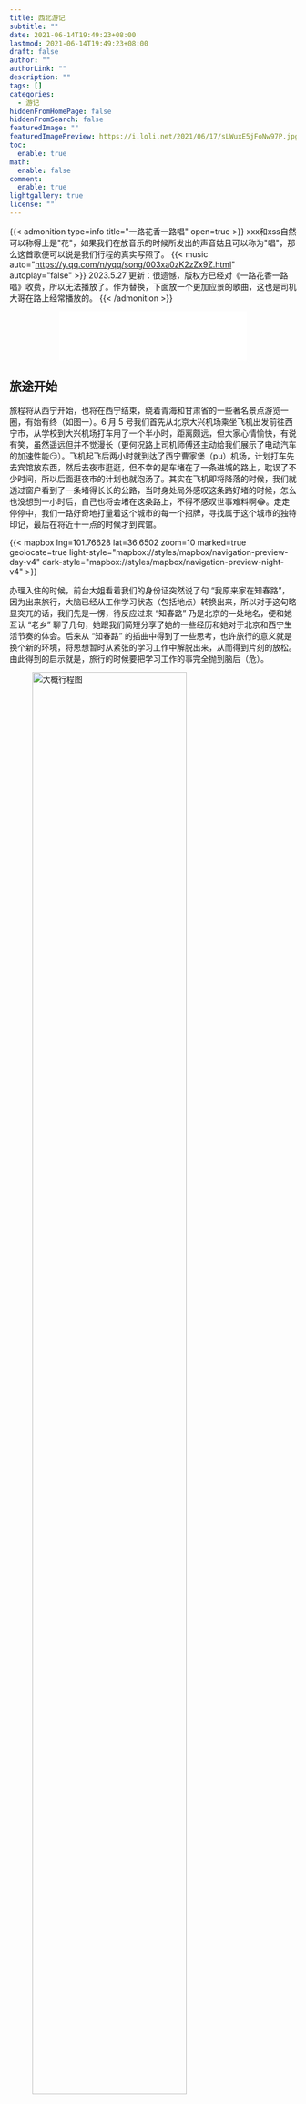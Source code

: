 ```yaml
---
title: 西北游记
subtitle: ""
date: 2021-06-14T19:49:23+08:00
lastmod: 2021-06-14T19:49:23+08:00
draft: false
author: ""
authorLink: ""
description: ""
tags: []
categories:
  - 游记
hiddenFromHomePage: false
hiddenFromSearch: false
featuredImage: ""
featuredImagePreview: https://i.loli.net/2021/06/17/sLWuxE5jFoNw97P.jpg
toc:
  enable: true
math:
  enable: false
comment:
  enable: true
lightgallery: true
license: ""
---
```


<!--more-->

{{< admonition type=info title="一路花香一路唱" open=true >}}
xxx和xss自然可以称得上是"花"，如果我们在放音乐的时候所发出的声音姑且可以称为"唱"，那么这首歌便可以说是我们行程的真实写照了。
{{< music auto="https://y.qq.com/n/yqq/song/003xa0zK2zZx9Z.html" autoplay="false" >}}
2023.5.27 更新：很遗憾，版权方已经对《一路花香一路唱》收费，所以无法播放了。作为替换，下面放一个更加应景的歌曲，这也是司机大哥在路上经常播放的。
{{< /admonition >}}

<!--{{< music auto="https://music.163.com/#/song?id=77098" autoplay="false" >}}-->

<div align="center">
<iframe frameborder="no" border="0" marginwidth="0" marginheight="0" width=330 height=86 src="//music.163.com/outchain/player?type=2&id=77098&auto=1&height=66"></iframe>
</div>

## 旅途开始
旅程将从西宁开始，也将在西宁结束，绕着青海和甘肃省的一些著名景点游览一圈，有始有终（如图一）。6 月 5 号我们首先从北京大兴机场乘坐飞机出发前往西宁市，从学校到大兴机场打车用了一个半小时，距离颇远，但大家心情愉快，有说有笑，虽然遥远但并不觉漫长（更何况路上司机师傅还主动给我们展示了电动汽车的加速性能:smirk:）。飞机起飞后两小时就到达了西宁曹家堡（pu）机场，计划打车先去宾馆放东西，然后去夜市逛逛，但不幸的是车堵在了一条进城的路上，耽误了不少时间，所以后面逛夜市的计划也就泡汤了。其实在飞机即将降落的时候，我们就透过窗户看到了一条堵得长长的公路，当时身处局外感叹这条路好堵的时候，怎么也没想到一小时后，自己也将会堵在这条路上，不得不感叹世事难料啊:joy:。走走停停中，我们一路好奇地打量着这个城市的每一个招牌，寻找属于这个城市的独特印记，最后在将近十一点的时候才到宾馆。

{{< mapbox lng=101.76628 lat=36.6502 zoom=10 marked=true geolocate=true light-style="mapbox://styles/mapbox/navigation-preview-day-v4" dark-style="mapbox://styles/mapbox/navigation-preview-night-v4" >}}


办理入住的时候，前台大姐看着我们的身份证突然说了句 “我原来家在知春路”，因为出来旅行，大脑已经从工作学习状态（包括地点）转换出来，所以对于这句略显突兀的话，我们先是一愣，待反应过来 “知春路” 乃是北京的一处地名，便和她互认 “老乡” 聊了几句，她跟我们简短分享了她的一些经历和她对于北京和西宁生活节奏的体会。后来从 “知春路” 的插曲中得到了一些思考，也许旅行的意义就是换个新的环境，将思想暂时从紧张的学习工作中解脱出来，从而得到片刻的放松。由此得到的启示就是，旅行的时候要把学习工作的事完全抛到脑后（危）。

<figure><img src="https://i.loli.net/2021/06/13/4Qq1dpEiKFUuwTv.png" alt="大概行程图" width="80%" height="80%" /><figcaption><h4>图一：旅行行程图（图片来源于网络）</h4></figcaption> </figure>

## 祁连草原，张掖丹霞
本来应该满怀期待早起出发，不巧的是昨天我刚下飞机就看到了 ?? 邮件的回复，并且老师希望能够视频交流一下，时间定为第二天早上 9:30，按照计划我们此时应该已经在路上了。这突然的变故使我措手不及，因此我把这件事跟同伴说了一下，他们纷纷肯定了这件事的重要性，并愿意更改计划，这件事使我颇为感动（希望他们能够看到:wink:）。经过商议，最终决定等我在宾馆开完会再出发。结果，后来的事实表明我们太低估这次会议的时长，原本以为一个小时结束的视频共持续了两个多小时，同伴们就在宾馆打了一上午牌（后来知道叫 uno）。会议完之后，出于对同伴的愧疚，我提议请大家吃饭，好的那种。

同伴告诉我由于天气原因，成哥决定将游览路线从顺时针改成逆时针（如图一）。我们匆匆收拾行李下楼，至此第一次见到了成哥。由于原本上午计划的行程被耽误了，所以下午只能拼命赶路，只为能够在天黑之前到达张掖的七彩丹霞景区（因为不是油菜花开花的季节，所以门源花海还不存在）。前两个小时一直在走盘山公路，我小时候就比较容易晕车，虽说长大后好了很多，但是对于这种拐弯抹角的山路还是毫无招架之力。每拐一个弯就像是用棍子在胃里搅拌一下，没过多久我的胃里就翻江倒海，但好在这种路况并没有持续太久，在差不多到达祁连大草原的时候就结束了。在这期间差不多两点的时候，我们在路边的一个面馆匆匆吃了顿中午饭。当时地处高原，且天空下着小雨，又冷又饿又难受的我感到非常虚弱，就让同伴帮我随便点了碗炸酱面，幸运的是这个面吃着还不错。

<figure><img src="https://i.loli.net/2021/06/13/HGL174lZK6QW95U.jpg" alt="雪山" width="80%" height="80%" /><figcaption><h4>图二：雪山</h4></figcaption> </figure>

匆匆吃完饭后，我们再次出发，后面的行程中，道路稍微平缓了一些，雨也渐渐转停。透过车窗可以看到路边山坡上的牛羊和远处的雪山，虽然当时刚下过雨的天空灰暗，几乎与远处灰白的雪山融为一体，但是我们还是被眼前这高冷神秘且纯净的雪山所震撼，在崎岖的山路上快速穿行的汽车里，我们透过车窗按下快门，尽可能记录下这些迷人的风景。此时晕车所带来的痛苦早已消失，看着眼前壮观的景色，沉浸其中，颇有一种绝处逢生之感。
在此期间，我们经过了祁连大草原，汽车从公路上飞驰而过，近处是翠绿葱郁的草原，远处是连绵不断的祁连山脉。看到这些景色，不禁遐想，当年年仅 19 岁的霍去病也许就是在这个山谷与匈奴骑兵短兵相接，将河西走廊纳入汉王朝的版图，为后来的丝绸之路扫清障碍。这段历史给了我无穷的想象空间，让人心驰神往。

<figure><img src="https://i.loli.net/2021/06/13/wQNElsghOFmv4BZ.jpg" alt="七彩丹霞" width="80%" height="80%" /><figcaption><h4>图三：张掖七彩丹霞</h4></figcaption> </figure>

将近傍晚的时候我们到达了张掖市七彩镇，著名的七彩丹霞景区就在这里。刚进景区就出现了一个小插曲，xss的手机落在了厕所，还好等赶忙回去寻找的时候碰到了一个捡到手机的好心人，总算是有惊无险。同样是天气原因，七彩丹霞虽然仍是鲜艳瑰丽，但是少了阳光的加持，因此也就失去了震撼人心的力量。虽然没能看到阳光下的霞光万丈，心里不免有些遗憾，但大自然的鬼斧神工还是让人流连忘返。

晚饭的时候吃了一个比较有特色的菜，食材是鸡肉和类似于小花卷一样的面食，具体菜名忘了，可能叫鸡肉炖 xx 之类的吧，鸡肉本身普普通通，但是那个面食还是挺不错的，就连担心吃不惯面食的 xss 都颇为满意。还有一个菜叫沙葱炒鸡蛋，其品相和味道都和韭菜炒鸡蛋差不多，据说沙葱是当地的一个特色野菜，感觉就是粗细如粉条的迷你版大葱。一件有趣的事就发生在这道沙葱炒鸡蛋上，准确地说是发生在盛菜的盘子上。xyy 吃这道菜的时候够不着，xss 就试图挪动这个盘子，结果用手轻轻一拉，盘子就从中间分开了，我们被这个突如其来的重大事故惊的目瞪口呆，待稍稍回过神来，就开始讨论这个奇迹发生的原因，主要进行了如下猜测：
1. xss 在扯盘子的时候使用内力震碎了盘子。
2. 盘子盛上热菜以后，由于热胀冷缩或者量子力学等物理原因断开了。
3. 服务员放盘子的时候力气稍大，再加上盘子本身质量的问题，所以就碎了。

我本人比较赞同第三种可能，考虑到我们所处的真实世界与武侠世界有较大区别，首先排除第一条，其次我们猜想如果盘子自己裂开应该会发出声音，而且我也想不出合理的物理解释，所以暂且把第二条也排除，最后就只剩下第三条。


## 嘉峪关城一瞥，敦煌沙丘四顾
早起赶路，匆匆赶了半天，终于到达了酒泉市，我们在途中某川菜馆吃了顿午饭，吃饭之余，我们还关注了一下上午刚结束的高考语文作文题目，并就此引出了一段对高考语文的讨论，主题无非还是对高考刻板套路的嘲讽，以此体现自己作为曾经亲历者的优越感，就像一个久经沙场的老兵谈论自己参加过的某个战役。最后的讨论在 xxx 带我们温习 “我家门口有两棵树，一棵是枣树，另一棵还是枣树” 的阅读理解中结束，按照这句话的格式，我们还临摹了一句我们的真实情况写照—— “我们今天有两个计划，上午赶路，下午还是赶路”。

事情果然如计划进行，继续赶路，下午到了不远处的嘉峪关，但是成哥说里面没什么好看的，且门票价格不菲，不建议进去看。于是我们采纳了成哥的建议，在景区门口处与身后刻着”天下第一雄关——嘉峪关“的大石头合了几张影，然后跑到了景区侧面远远地眺望了一下关城就离开了，据说里面那三个城楼一样的建筑完全是后来修建的。我们在三四点左右到达瓜州，并在一个十字路口旁的一排卖瓜的店铺前稍作停留，这些店铺均为活动板房，稍显简陋，且四周看不到任何其他建筑和人家。但因为地处十字路口，所以频繁有大小车辆经过，且方便停留，不一会就有好几个旅行团的大巴车停在店铺前，并由导游带着游客下车，看来是一个典型的 “屠宰场”。下车前成哥嘱咐我们进去吃瓜，但是不要买，吃完直接就走。记得刚从张掖出发的时候，成哥就告诉我们回头要带我们去一个免费吃瓜的地，吃完就走，当时我们还以为去地里偷瓜，并提醒成哥换成 “跑” 可能更合适。

瓜还不错，挺甜的，牛肉干也不错，只是不小心吃到一个辣的，害我喝了好多水。接下来继续赶路，并在四五点左右到达了敦煌。在宾馆休息了一会，大概六点多，成哥带我们去了一个沙漠露营基地，名字很有意思—— “熊出漠”，这可能也是后来 xss 把工作小哥阿虎错叫成阿熊的原因，不过如果按照字面意思的话，熊好像指的是我们:unamused:。

营地包括不限次数的滑沙和单次的沙漠摩托以及太阳落山之后的自助火锅和篝火晚会等，夏季西北部地区的落日比较晚，大概要到晚上九点多太阳才下山，因此我们还有比较充分的时间近距离地接触沙漠。因为以前从未踏足过沙漠，所以我刚到营地的时候还是感到很新鲜的，但逐渐发现在沙漠中行走是一件很困难的事情，好在 xss 提前买的鞋套起到了很大的作用，要不然满鞋沙子会更难受（是的，我后来体会到了:disappointed:）。我们首先玩了一下滑沙，遇到了颇为健谈且富激情的阿虎，这位老哥洗脑般的声音至今仍记忆犹新，尤其是在给 xxx 拍照的时候所发出的 “天呐，好美啊” 的感叹至今仍在我脑海里回荡（一部分原因是我非常同意他的看法😏）。然后我们排队去坐沙漠摩托，因为该项目体验颇为刺激，所以 xxx 直接就放弃了该项目。虽然我心里一直抱着不能怂的信念，但随着离队头越来越近，心里还是一直犯嘀咕。坐完之后感觉跟坐过山车一样（虽然我没坐过过山车:joy:），不同的是沙漠摩托没有安全带之类的保障，而且感觉该项目对司机要求较高，如果技术不行，很有可能翻车。我们刚到的时候太阳大，风也大，好在随着夕阳西下，太阳慢慢变得稍微温和了些，风也渐渐平息，依托沙漠广阔壮丽而又纯净的背景，成哥颇为熟练地帮我们每人拍了好多照片。

<figure><img src="https://i.loli.net/2021/06/14/crU5xBiSnaYku6X.jpg" alt="沙漠" width="80%" height="80%" /><figcaption><h4>图四：沙丘</h4></figcaption> </figure>

太阳落山之后，我们回到了营地的宴席上，除了想一心干饭的xyy外，我们其他几个抱着好奇的心态参加了“篝火晚会”，整个过程大概就是在主持人的号召下，所有人一块挥手、蹦蹦跳跳和转圈圈，也许是因为我没有融入该氛围，所以感觉整个过程颇为尴尬。随后的“沙漠蹦迪”也差不多，且音效和灯光效果劲爆，在感到心律不齐和头昏眼花之后，我们就退出了这场”狂欢“。待我想返回宴席饱餐一顿的时候，失望地发现自助火锅的味道实在是不敢恭维，挑来选去，竟然感觉最好吃且顶事的是黄瓜，因为吃饭时间较晚且考虑到晚上还有看星星的环节，为了填饱肚子，我坚持吃下了不少黄瓜。同样吃了不少黄瓜的还有xss，但是ta居然喜欢吃煮过的。

草草地吃完晚饭后，大概已经晚上十点多了，此时我们准备去沙漠上看星星，临走之前我又拿了几段黄瓜边走边啃。这次往沙丘里走最大的失误就是没穿鞋套，以至于后来回去之后鞋袜里抖出好多沙子。往沙丘里稍走一段，避开营地的灯光就可以看到满天繁星，但若想长曝光把星星尽可能拍得好看，还要找一个合适的小沙沟，以避开四周各种光源。但这并不是一件容易的事，因为直到午夜也还是有沙漠摩托和拿着手电筒的行人来往经过，毫无疑问，这片区域的沙丘已经被现代化的文明侵入，没有了原本的宁静，自然也不复本来的面貌。

<figure><img src="https://i.loli.net/2021/06/16/FXOIDagh2bc95MK.jpg" alt="沙漠星空" width="80%" height="80%" /><figcaption><h4>图五：沙漠星空</h4></figcaption> </figure>

## 举世闻名莫高窟，沙漠奇绝月牙泉
终于到了莫高窟！在这次旅行的所有景点中，莫高窟是我最期待的一个，原因可能在于莫高窟的名气太大了，以至于总是能无意间从各种渠道获取莫高窟的信息，我甚至可以想象当听到有人说他不知道莫高窟的时候，我应该如何控制自己惊讶的语气来表现对他的嘲讽，即使我对莫高窟的认识也仅仅是听说过而已。

鲁迅曾经说过 “期望越大，失望越大”，这次果然又应验了。我们大概上午十点到达莫高窟景区，首先是观看两场巨幕小电影，电影主要介绍了莫高窟的建造历史和几个重要洞窟，后来觉得这些介绍还是挺有必要的，要不然更是什么都看不懂。我以前看过一个纪录片《河西走廊》，其中有一集专门介绍莫高窟，内容形式跟那两个小电影差不多。看完小电影，我们乘坐景区的大巴车到达真正的莫高窟。莫高窟的洞窟数量很多，但是适合参观的并不多，而现在开放给游客的就更少了，只有六十四个，而景区导游只会随机的带我们参观八个洞窟，其中包括必看的由 “九层楼”（98窟）、涅槃窟（158窟）和藏经洞（17窟），出于保护壁画等原因，洞窟里不允许开灯和拍照，再加上参观的人多且时间紧，所以我们只能跟随导游在昏暗拥挤的石窟里走马观花地看一看。

<figure><img src="https://i.loli.net/2021/06/15/Nc93PEkfSFq1ZAi.jpg" alt="莫高窟" width="50%" height="50%" /><figcaption><h4>图六：莫高窟九层楼</h4></figcaption> </figure>

整个过程并无太多惊喜，甚至于在开头小电影里看到的雕像栩栩如生的220窟也没有参观，自然也就难免失望。后来想了一下，失望应该是必然的，原因在于莫高窟的价值体现在历史、文化和艺术的记载和传承上，而像我这样的文盲游客只图看个热闹，没有相应的文化积累和研究，自然觉得失望。并且洞窟内的壁画大多是**经变图**，这是中国工匠所独创的以绘画的形式来表现佛教典故的方式。因为缺乏相应的佛教知识，所以参观的时候自然对于壁画的内容一脸懵逼，依靠导游的讲解才勉强知道大概内容。如果我对里面的佛教典故都能够如数家珍，那么参观的体验可能就大不相同了。我之所以这样认为，是有一定的事实依据的，因为我曾在某个壁画的一角看到了关于唐玄奘和猴行者取景的场景，那种感觉就像是在异乡遇到了老熟人，兴奋且惊喜。

下午观看了一场关于敦煌的演出——《又见敦煌》，据说该节目是来敦煌必看的几样东西之一，并且曾经创下 11 天门票收入一个亿的记录（可能一个原因是票价确实很贵:sweat:）。于是我们下午也满怀期待去看了该演出，该演出的形式是我以前没有见过的，我暂且把它称之为交互式舞台剧，其采用多视角表演和叙述的方式，拉近了观众与表演者的距离，表现方式独具匠心、别具一格。比如透过玻璃地板俯视表演者的一举一动，给人一种上帝视角的感觉，还有透过玻璃天花板仰视着覆盖在玻璃上的沙子被一层层拨开，仿佛亲眼见到了敦煌文物重见天日的时刻，并且不时还穿插着身着现代衣着的表演者与身着古装的表演者之间的对话，而身着现代衣着的表演者就站在我们中间，仿佛我们也能与古人对话一般，彻底打破了观众与历史人物之间的壁垒。诸多身着古装的历史人物中，对我来说印象最深的要数大诗人王维了，因为表演者走路的姿态着实让人忍俊不禁，其步伐完全称得上是“六亲不认”了。不知道王维当年走路是否真的是这样，反正我认为可能性不太大。

舞台剧的相当一部分内容集中到了王圆箓（lù）偷卖经书的情节，由此引发了我对王道士行为的思考，在我看来，王道士把经书卖到国外不见得是件坏事，塞翁失马焉知非福，如果当初没有送到国外，也许早就焚毁殆尽在后来的战争和动荡中。而现在经书虽然散落世界各地，但庆幸地是大部分都得到了很好的保存，只要还保存完好，就还有回来的机会。况且即使别的国家得到了很多稀世珍品，但其终究还是中国文化的一部分，而文化这种东西只能被自己遗忘，是无法被别人夺走的。

差不多也是当天的六点钟左右我们去了敦煌另一个著名景点—— “鸣沙山月牙泉”，月牙泉是沙漠中一汪形似月亮的泉水，地方不大，但因为处在沙漠之中，所以相当惊艳。在去月牙泉之前，成哥带我们去了一家面馆吃午饭，老板非常热情，我们刚坐下就给我们端上来一盘西瓜，非常甜，据说是新疆产的。然后我们每人点了一碗面，等面上来的时候，如脸盆一样的碗着实使我大吃一惊，每个人面前放着这么一只碗，看起来十分诙谐，让人忍俊不禁。也许面馆老板早已司空见惯，淡定地看着我们这群没见过世面的人在这里一惊一乍，说笑个不停，又是合影又是摆拍。不仅是碗，碗里的面也很惊人，面条如巴掌般宽，偌大的碗里，总共只有两三根这么宽的面条，开始还担心吃不饱，结果到最后吃撑了才勉强吃完。

<figure><img src="https://i.loli.net/2021/06/16/WcD8ZIl2ger91xs.jpg" alt="月牙泉" width="50%" height="50%" /><figcaption><h4>图七：月牙泉</h4></figcaption> </figure>

吃完饭之后，我们就去了景区，因为前一天去过沙漠露营地，该拍的照片也拍了不少，所以这次再来到鸣沙山的时候并没有太多激动和欣喜。对于这个景点我们唯一感兴趣的其实就是月牙泉了，于是我们目标明确地朝月牙泉走去。等我们到达月牙泉之后发现在近距离只能看到月牙的一角，无法看出月牙的轮廓，于是我们朝着对面的沙丘爬去，事实上这也是很多人都在做的。沙丘稍微有点高，但好在有一个木梯子铺在沙地上，踩着木梯走就跟爬山一样，虽然相对轻松很多，但是爬到山顶还是气喘吁吁。我们到达山顶的时候，太阳正在落山，于是就有了图七。太阳下山之后，我们也觉得没意思，就下山回去了。成哥最后带我们去逛了一下敦煌的夜市，据说很热闹，到了之后感觉稀松平常，无甚特别，匆匆转了一圈就结束了今天的行程。

## 西出阳关，天降翡翠
离开敦煌后，我们前往下一个目的地，古代中国最西边的关隘——阳关。王维的诗句 “劝君更进一杯酒，西出阳关无故人” 使得阳关家喻户晓，即使故阳关早已经消失在茫茫戈壁之上，后来重建的阳关还是吸引无数游客慕名前来。不由得感慨文化是如此的强大，可以贯穿古今、超越物质的存在而经久不息。不觉想起李白的诗句 “古来圣贤皆寂寞，惟有饮者留其名”，本来是一句扯淡的大话，没想到一语成谶，“岑夫子”和 “丹丘生” 真的因为一场酒局而千古留名。相同的例子还有那个著名的唐朝农民 “汪伦”，按照戴建业老师的说法 “汪伦这狗东西真是走了狗屎运，就因为送了下李白，结果一千多年后，全世界都知道唐朝有个农民叫汪伦。”

<figure><img src="https://i.loli.net/2021/06/15/Uc5KojkD8LyepRt.jpg" alt="阳关" width="100%" height="100%" /><figcaption><h4>图八：阳关古城遗址</h4></figcaption> </figure>

书归正传，阳关的标志性建筑就是古阳关现存的唯一一处烽火台遗址，原来八点几米，现只存三米多了，除此之外，古阳关就再没有其他古迹留存了。烽火台四周是一望无际的戈壁，阳关烽燧孤零零的矗立在这片广袤辽阔的土地上，更显凄凉和悲壮，仿佛艰辛孤苦而又坚毅挺拔的戍边将士。图八中栈道所围就是古阳关所在地，如今已荡然无存。（来到这才知道原来 “阳关道” 里的阳关也是指这里）

阳关烽燧景点周围毫无遮蔽，酷热难耐，稍作停留我们就返程了。不禁心想，古代的阳关是否也像是今天那么炎热干燥，但即使是这样，作为古代中国的西大门，不知有多少往来商旅将阳关看作前方路途的希望。从阳关烽燧遗址出来后，我们途经一个小的射箭场，设备为传统的弓箭，我很感兴趣，而且问了下，价格实惠，就提议大家射几箭。xyy 把仅有的十二块钱零钱拿了出来，一块钱一只，每人三只箭。因为我兴趣最高，所以我先来，箭靶很近，大概五米的样子，我颇为自信，感觉应该非常简单。管理大叔说用箭头瞄准黑圈的右下方，我拿起弓箭瞄了一会，手就抖得不行，松了休息一下，再次拉弓，稍微瞄了一下就放箭了，因为弓拉的还算足，所以箭 “咻” 的一声就出去了，我放下弓，发现靶子上空无一物，斜着往后一看，原来箭射在后面的墙上。如此三次，只有一箭勉强射在了靶子上，但是依旧没有环，我颇为沮丧，为自己的过分自信而惭愧，只好安慰自己说试的次数太少了。

翡翠湖是一片断断续续的盐湖，目前免费，据成哥说很快就要开始收费了。在阳光的照射下，湖水颜色清澈且碧绿如翡翠，岸边是厚厚一层白色的盐结晶，我随手拿起一小块放到嘴里尝了尝，味道齁咸，是盐无疑。见湖水颜色清澈见底，我就在湖边洗了洗刚才摸到泥巴的手，待手上的湖水干了之后，竟留下一层白色粉末，而且拍打不掉。湖边那么多结晶，湖水自然是饱和状态，自己刚才怎么就没想到呢。

<figure><img src="https://i.loli.net/2021/06/16/5S71ubdPvfZBLsm.jpg" alt="翡翠湖" width="80%" height="80%" /><figcaption><h4>图九：翡翠湖</h4></figcaption> </figure>

湖水梦幻般纯净的颜色使其成为拍照的绝佳地点，湖边随处可见的是拍照和被拍的俊男靓女，还有少数是像我这种负责拿东西拎包的摄（打）影（杂）助（人）理（员）。当无事可干的时候，我就看xxx和xss拍照，但这件事有风险，因为有时候会由于笑得太大声而被驱逐。有时候我也会想一些乱七八糟问题，比如湖水为什么那么绿？青海为什么那么多盐湖？为什么有的有盐，有的没有？这些问题一般都想不出个所以然，往往最后归结为”大自然的鬼斧神工”便不了了之。

随着逐渐日落，再加上寒风阵阵，我很快就被冻得瑟瑟发抖，且因为衬衣外套与湖水颜色相近，有时拍照还需要脱了外套，其中辛酸不言而喻。从翡翠湖回来之后我吃到了旅途中第二好吃的东西——羊肉炕锅，据说就是把羊肉、油炸土豆片和洋葱等放一块焖一下，最后放上一些烤饼。炕锅非常美味解馋，以至于我在多天之后的某个晚上写下这些回忆的时候还能不自觉地流下口水:joy:。同时我感觉这顿饭比较符合我在前文说的 “好的” 的标准，所以我决定这顿我请，因此其他人在吃这顿 “白嫖羊肉炕锅” 的时候应该比我吃到的更加美味，好在后来我也体验到了这个味道，就是第二天成哥在另一家店请我们吃羊肉炕锅的时候，这就是我感觉第一好吃的东西，当然，这是后话。

## U形国道，雅丹地貌，日食
U形国道不过是 315 国道上的一段上下坡，但因为其拍照效果较好，竟成了一处 “网红” 景点，不知道当初设计这段路的工程师会不会预料到这一点。我们到达时，路旁停了许多大大小小的汽车，而国道上多的是趁着没车的间隙走到路的中间，顶着寒风搔首弄姿的人。当然，不久我们也将成为其中的一员。但我们还算属于比较遵守交通规则的一类，如果远远地望到有车开来，便急忙躲开。另外还有一类人淡定地站在路中间，自顾自地拍照，根本不管有无汽车到来，甚至置汽车喇叭于不顾，见到此景，我们往往嗤之以鼻（虽然有五十步笑百步之嫌:joy:）。经过昨天翡翠湖边寒风的毒打，我们纷纷把最厚的衣服穿上，xxx不仅穿上了棉袄，头上还围了一个围巾，不过外形依旧漂亮，而且还多了一些常年在田间劳作的中国女性气质。由于我昨天被风刮的头稍微有点疼，因此今天在头上缠了一个类似于发带的东西，用以保暖，后来的事实证明此方法极为有效。

<figure><img src="https://i.loli.net/2021/06/17/2UeolHuGJbrMwFn.jpg" alt="U形路" width="50%" height="50%" /><figcaption><h4>图十：U形国道</h4></figcaption> </figure>

成哥驱车带我们前往南八仙（希望没记错）参观雅丹地貌，雅丹地貌按照我的理解，就是由于风雨等因素的侵蚀，使得土壤中比较柔软的部分逐渐消失，从而只剩下更为坚硬的部分，最终的呈现效果就是空旷的地面上伫立着一坨坨（按照xss的惯用量词）土堆，当土堆的数量很多，连成一片，放眼望去到处都是的时候，就显得颇为壮观，而当一种景色比较壮观的时候就可以用来拍照了:joy:，图十一中隐约可见的白色汽车即是我们这几天的交通工具，劳苦功高，应当被记录。

<figure><img src="https://i.loli.net/2021/06/17/uibmE2zlMISJhNa.jpg" alt="雅丹" width="80%" height="80%" /><figcaption><h4>图十一：雅丹地貌</h4></figcaption> </figure>

从雅丹地貌景点回来后，我们在大柴旦附近的一处淡水湖旁观看了日食，因为是日偏食，所以并不明显，但是我们借助专业的设备（四层太阳镜，虽然后来发现其实只相当于两层）还是能够清楚地看到太阳被咬掉的那一小口，图十二就是拍摄的照片。最后不得不提我们看日食的地方蚊子挺多的，但是跟明天将要遇到的相比，就算是小蚊见大蚊了。

<figure><img src="https://i.loli.net/2021/06/17/YAOiEbuU35rKy9x.jpg" alt="日食" width="80%" height="80%" /><figcaption><h4>图十二：日食（最小感光+最快曝光+最小光圈+太阳镜）</h4></figcaption> </figure>

## 青海湖远眺，星空
由于行程变成了逆向，我们最后一站才终于到达了著名的青海湖。前往青海湖的途中路过了一个淡水湖—— “可鲁克湖”，与 “可鲁克湖” 相临的是 “托素湖”，这是一条咸水湖，关于这两个湖还有一个传说，这里就不介绍了，可以自行脑部一个男女相爱，家庭反对，最后双双殉情化身湖水的故事。我们沿着 “可鲁克湖” 边上的公路行驶，湖的四周芦苇丛生，水鸟繁盛，景色宜人，嫣然一副江南水乡的景象，很难想象公路的另一侧就是一望无际的戈壁。我们在湖边的一个入口处停了下来，然后兴冲冲地准备跑到湖边好好欣赏一下美景，临下车前成哥提醒了一句，这里蚊子比较多。还没走到河边我们就已经见识了 “蚊子比较多” 是什么样的场景，这里的蚊子不管是从质还是量上都远超我的想象，个头大且多，给人的震慑力极大。xss 和 xxx 还没走到河边就匆匆返回了车里，我跟 xyy 抱着一睹究竟的决心，冒着枪林弹雨跑到河边，期间全身不敢有丝毫停歇，一边手舞足蹈，一边摇头晃脑。现在回想起来，当时的状态竟像是突发癫痫的精神病患者。待我到了河边，发现蚊子的数量更多，就匆匆往回返，也许蚊群对突如其来的美味佳肴还未来的及做出反应，所以我才有机会拔腿跑回车里，侥幸留得一条小命。像这种一边拼命跑一边在身上拍打的场景，我上次经历应该还是上小学那会捅马蜂窝的时候。

>关于这个场景，我想到了李诞在吐槽大会上关于其小时候所经历的田园牧歌的场景的描述。大概意思是他小时候生活在草原，草原上蚊子又大又多，且叮咬的破坏力很大，如果上厕所的时候屁股被叮咬一口，可能连裤子都提不上，因此他在草原上露天上厕所的时候一般都是边上厕所边摇晃，长久以来养成了习惯，以至于现在上厕所不晃几下感觉方便不干净。

从 “蚊子湖” 离开之后又是不停的赶路，差不多中午的时候，成哥带我们去吃了一家牦牛大骨汤，临下车还叮嘱我们点普通碗就行，不要点其他的。这家排骨汤还挺不错，肉质松软，汤味清香，而且价格公道。吃饭的时候服务员试图把肉酱推销给我们，但是我们谨记叮嘱，啥也没买:joy:，并且我觉得他们的”特色肉酱“味道跟我小时候自己家里腌的酱豆（豆豉）味道差不多。

下午我们继续赶路，在翻越橡皮山的时候，已经可以远远地望见青海湖，远处的青海湖犹如一条宽宽的蓝色丝带，横铺在天地之间，其颜色纯洁晶莹如同一块蓝宝石，震撼之余不免惊呼”哇~太美了！“。我们在青海湖边上的一块山坡的草地上停下来拍照，虽然一路上经过很多草地，但这是第一次双脚真正踏上草地，感觉果然与仅在远处观看不同。近处的草地虽不像远远观看那么洁净纯粹，但多了些真实厚重的质感。草地上随处可见的牛粪打消了xss草地打滚的想法，于是腰上还贴着膏药的xss带着无处发泄的活力，在草原上活蹦乱跳。我对草地上随处可见的洞穴充满好奇，很想知道里面住的是什么繁盛的生物。趁他们拍照的时候，我往草地深处走去，还真的看到了一个土黄色的小生物在鬼鬼祟祟、探头探脑地四处寻觅，观察片刻，我认出这应该是一只老鼠。因为距离不远，我决定飞奔过去看能不能逮到一只，但等我快跑到跟前的时候，这个小家伙迅速地选了一个洞穴，并且钻了进去，至此我可以大概断定这些四通八达的洞穴就是老鼠洞。

<figure><img src="https://i.loli.net/2021/06/17/sLWuxE5jFoNw97P.jpg" alt="青海湖近景" width="80%" height="80%" /><figcaption><h4>图十三：青海湖</h4></figcaption> </figure>

从草地上回来之后，我们继续赶路，成哥说要带我们去一个可以俯视青海湖的半山腰上，果然，在这里我们可以把青海湖近处的轮廓尽收眼底，远处湖天一色，宛如一块巨大的浅蓝色幕布。有如此美丽的景色，自然也免不了一通拍照，成哥的流水线再次启动，随着一声声 “下一个”，我们一个个站到高处与身后的青海湖合影。景色太美，甚至后来成哥也忍不住让我们给他拍几张照片，其中的一张照片后来还成为了成哥的微信头像，这是后话。

从半山腰下来后，我们找了一家临近青海湖的宾馆，把行李放下之后，就去了青海湖边。入住的时候，宾馆老板给我们讲了一个可怕的故事，不久前五一假期的时候，从北京来的几名游客入住宾馆，但晚上又决定去青海湖边露营，宾馆老板告诉他们晚上湖边非常冷，试图阻止他们，但劝说无效，只得给他们退房。结果，当天晚上半夜的时候，几乎被冻僵的游客敲开了宾馆的大门，待老板把他们带到大厅的时候，发现他们已面色青紫，情况危险，于是急忙打通报警电话，大概三个小时之后救护车才把他们拉走抢救。如果换作其他地方，我可能会认为这是宾馆老板骗人的鬼话，目的是为了唬住那些想出去露营的人。但是经过了这几天对青海天气的切身体验，我丝毫不敢怀疑老板说话的真实性，更不用说前几天的白银马拉松事故让人们对高原气候心有余悸。

来到青海湖边，我照例又尝了一下湖水，像海水一样咸，据说湖里只生长了一种被称为湟鱼的鱼类（后来百度了下，其实还有其他几种小型鱼类），看着湖面上时不时飞过的海鸥，不知为什么湖里的物种不像海里那么丰富。相对于远处，青海湖边又是另外一种景色，站在湖边，视野极为开阔，目光所及皆是一片淡蓝，甚至远处天和湖之间的分割线都几不可辨，天地之辽阔，风景之纯净，令人心旷神怡。湖边有很多被精心打扮的马和牦牛，用于给游客提供拍照服务，无人光顾时，这些牲畜就被拴在木桩上，当有游客付钱，便可以骑在他们后背上溜达一圈，拍几张照片，甚至有时为了拍照效果，牵马的小贩还会把它们赶到湖边的浅水区里。不管牵着走还是拴在那，这些牲畜始终低头沉默，任劳任怨，看不出兴奋，也没有反抗，甚至没有任何多余的动作，沉默地让人心疼。想必如此循环往复，日复一日，它们也早已习惯了吧，想到这里，心里不免有些伤感。在这美丽壮观的青海湖边，看似自由的马和牛被绳索拴在了这里，看似掌握牲畜命运的小贩被生活拴在了这里，而此刻看到此情此景的我呢？

<figure><img src="https://i.loli.net/2021/06/18/WfONcnthUGPLSly.jpg" alt="银河" width="80%" height="80%" /><figcaption><h4>图十四：银河</h4></figcaption> </figure>

同伴们制定了看银河和日出的计划，大概计划是先回去睡觉，待差不多一点多的时候，到宾馆的天台上看银河，拍星轨，到差不多三点的时候再回去睡觉，然后五点半起来去青海湖边看日出。夜晚就这样被均匀地切分开了:disappointed:，听完这个计划，我只想赶快回到房间珍惜现在这来之不易的睡觉时间。在差不多一点多的时候被 xyy 叫醒去看银河，本来对银河还抱有些许期待，但发现这不就跟我曾在家里的某个晚上上厕所的时候无意间瞥见的一样吗，也就觉得不过如此啊。依赖于 xyy 强大的修图技术，最终的图片如图所示。xyy 还尝试拍出星轨，但是由于相关经验的缺乏，以及对相机功能的了解不够准确，所以最终只得到了一个虚线形式的星轨图。

<figure><img src="https://i.loli.net/2021/06/20/nclavjoVDYG9xQX.jpg" alt="虚线星轨" width="80%" height="80%" /><figcaption><h4>图十五：虚线星轨</h4></figcaption> </figure>

## 青海湖日出，返程
早上看日出不出意外，又是在瑟瑟发抖中度过的。待我们到达青海湖边的时候，湖边已经有不少人了，我们一个个站在湖边像是虔诚的朝圣者，期待着旭日东升，一边瑟瑟发抖，一边目不转睛地看着东方，生怕错过了太阳升起的那个瞬间。而太阳却没有直接了当地升起来，而是犹抱琵琶半遮面，躲在了云层后面，仿佛韬光养晦一般，只待云雾散去，便一鸣惊人。事实也确实如此，当太阳从云层后面出来后，就几乎无法直视了。因此总的来看，这次看日出并不算特别成功。不过此时我早已坚持不住，疲倦加寒冷使我对日出漂不漂亮提不起更多的兴趣，目不转睛地看着太阳是因为实在没事干，并且不想辜负自己所付出早起的艰辛，才尽可能地多看几眼，仿佛这样盯得头晕眼花能够更加划算。

<figure><img src="https://i.loli.net/2021/06/18/zcBW4DZHvtMTLS2.jpg" alt="日出" width="80%" height="80%" /><figcaption><h4>图十六：青海湖日出</h4></figcaption> </figure>

路上经过了一些藏民居住区，成哥带我们去藏民家里品尝原汁原味的牦牛酸奶，味道**酸**爽可口（皱眉表情），但是为了能够珍惜这次品尝的机会，我坚持没有加糖。藏民小姐姐还主动提出可以把自己的藏族衣服借给 xxx 和 xss 来拍照，肉眼可见 ta 俩两眼放光，迫不及待地回答说 “可（太）以（好）吗（了）”。藏民小姐姐转身拿衣服，并颇为客气的说 “希望你们不要嫌弃”，从俩人跃跃欲试的反应来看，“不嫌弃，不嫌弃” 必然是发自内心的回答。于是我们有了此次旅程最后一组照片，且是为数不多的成哥和我们的合照。

在回西宁的路上路过了宗喀拉泽，据说是经过某某机构认证的最大的拉泽（据说意为殿堂）。成哥说这个景点不要票，结果我们找了半天没看到入口，于是找到路边一个卖 “特产” 的人问路。也许那大哥 “特产” 卖的不顺利，所以颇为不爽地指着自己的嘴跟我们说 “鼻子底下是张嘴，找不到路，你们不会找人问吗？”，我们被这位大哥义正言辞的回答给镇住了，竟一时语塞。只是事后我还是没想明白我们找它问路这件事为什么不符合它说的 “找人问路”。

等到我们终于问到了路才知道，原来这个景区需要买票，票价 30，听闻票价我们扭头便走，但卖票的大姐马上叫住我们，问我们是不是学生，得到肯定的回答后，她告诉我们学生票可以半价，不过从她的反应来看，我们是不是真的学生她也并不在意，只不过是想找一个合理而又体面的理由留住这几个来之不易的顾客罢了，所以我们连学生证都没拿，她就认可了我们的学生身份。后来我就在想，如果我们说不是学生，她会不会告诉我们身份证也可以半价😏。当然，这都是猜想，没有证据，不能凭空诬陷别人，但后面遇到的大师则是有真凭实据的。待我们买完 “学生票” 之后，就进入到景区，卖票大姐煞有其事地给我们每个人献上了一个黄布条，据说叫哈达。我心想花 15 块钱搞一条黄布条也行啊，虽说对我来说啥用没有，还没等我高兴完，她说这不是给我们的，是让我们贡献给山神的。当时心想，好家伙（学自 xss）还有这一手，但后来的事实表明，我还是小瞧他们了，这只是下一个套路的开始。所以后来回想起来，感觉像是花 15 块钱买了个套路套餐。

<figure><img src="https://i.loli.net/2021/06/18/92uMcovBN71ZDV6.jpg" alt="宗喀拉泽" width="50%" height="50%" /><figcaption><h4>图十七：宗喀拉泽</h4></figcaption> </figure>

书归正传，可能是因为所谓的景区几乎没有什么人，所以我们进入景区刚走上阶梯就有一个“导游”在此等候。大概意思是她会带我们完成游览，整个过程颇像商店的导购（此处伏笔）。她带我们煞有介事地拜完四臂菩萨之后，就把我们领到了菩萨像后面的大师处贡献哈达。

刚还在打盹的诵经大师看见有~~顾~~游客过来，立马打了个哈欠提了提神，然后开始念念有词（此处没有任何不敬）。导游告诉我们这位大师正在为我们诵经祈福，然后说会逐个带我们去另外的祈福大师那里贡献哈达。因为我是最后一个，看同伴一个个被带走，百无聊赖，就开始东张西望。导游看到之后走过来告诉我说你不用着急，你在这里虽然等待的时间长一点，但是接受大师祈福的时间也更长，得到的福祉也就更多一些。听闻此话，原本已经又开始打盹的诵经大师又开始 “咪咪嘛哞” 念了起来，我告诉导游我不着急，就是四周看看。

然后很快就到我了，我被带到祈福大师那里，大师请我坐下，我颇为虔诚地端坐在凳子上，大师首先问我年龄、学历、职业等信息，我做了一一回答并且确信这只是祈福所需的必要信息，而不是用来确认我的经济状况。然后大师就开始了一段语重心长、循循善诱的教导，大概意思是我是高学历人群，具有更大的能力，能力越大责任也就越大，应该多承担一些社会责任，多利用自己所学的知识做利国利民的事情，并且要活到老学到老等等。虽然是说教式的老生常谈，但是面对长辈的发自内心、感人肺腑的教导我是不敢表现出一丝不敬的，因此频频点头并附带着 “是”，“是的”，“好的” 等简短而表明态度的回答。这样的过程大概持续了两分钟，也许大师感觉时机已经差不多成熟（或者是因为没啥可说的了），然后话锋一转 “今日你与山神有缘，可以向山神敬献佛灯以祈求保佑，但是事先说好，佛灯需要一定的花费，有 100、200......不等”。待他说到 “有缘” 这个词的时候，我便预感到可能有事情要发生，并开始组织语言，力求让他明白我是如何地真心不希望麻烦山神。他开始报价格的时候，我就打断了他，诚恳地跟他表示我作为一个在校生，还没参加工作，家里情况又不好，能力实在有限等等。当时甚至还想把我认为这种花钱卖灯的行为有可能亵渎神灵的观点告诉他，但是考虑到这样可能会被打，所以就没说。事实上大师也没给我机会说，待他大概确定我并不想祈福之后，直接左手一挥 “好，那缘分尽了，请这边走”，我只得悻悻离开。

事后我对这段并不愉快的交流深表遗憾，他们作为能将想法直达山神的大人物，得罪他们岂不等于得罪山神，想到这里不觉心中惊恐万分。后来问同伴，他们也都有类似的经过，因此心里也就稍稍释然了些。最后为了防止别有用心的人乱作揣摩，我觉得有必要进行说明，我没有任何亵渎或者不尊敬神明和宗喀拉泽大师们的意思。

最后再次到达西宁，临走之前想去尝一尝成哥安利的水煮羊肉，但是无奈逛了好几家都没有开门，成哥说是现在时间太早，因为这些店一般都是晚上开张。于是，我们就略带遗憾地提前去了机场，不过略有遗憾也不是坏事，有遗憾才有下次再来的理由嘛。机场跟成哥离别的时侯，我准备效仿武侠人物，抱拳说句 “青山不改，绿水长流，咱们后会有期!”，但是感觉颇为中二，所以就只保留了台词部分。想到回学校之后，也很快就要收拾东西走人了，伤感加倍，看来六月是离别的季节呀，也许正是知道分离时的悲伤，才更应珍惜相处时的不易。

## 总结
最后总结，因为 xxx 和 xss 在拍照方面做了充足的准备（我后来才明白拍照是主要目的），因此我也就蹭了很多照片，这几天拍的照片甚至比我在这之前拍的总照片还要多。去机场的路上，我们从发朋友圈的话题说到了写攻略的事，我再一次大言不惭（最近的一次是扎辫子）地说我要写篇游记，因为感觉旅游攻略就是简单的罗列，水平太低。但是后来发现自己文学水平的确不行，写着写着还是变成了简单的罗列，不得不再次感慨，原来没有不行的题材，只有不行的人呀😄。

其实本来就有写几篇日记把旅行记录下来的打算，因为反正日记只有自己看，所以打算随便写写。但是后来吹了牛，就不得不好好写了，但没想到越写越多，而且很难写到自己觉得还算满意，除了需要仔细回想重要经历之外，还要反复修改，很是不容易。现在仍然能回想起当时说写游记的时候，成哥突然转过头并投来期许的目光，并很快把微信二维码发给我，让我附在游记后面，当时就意识到自己挖的这个坑不得不好好填了😂。后来同伴也对游记怀有很大的期望，并给予很多支持（有事实根据，比如微信秒回提供图片）。但是自己能力实在有限，如果效果不尽如人意，还请多多担待～

回想这一路，绝大部分时间都待在车里，因为担心会晕车，所以我不敢长时间看手机（以至于剧本杀也不敢玩），因此只好找一个不需要看手机的方式来打发时间。车内有蓝牙音响，且成哥喜欢播放音乐，因此我就提出用我的手机连接蓝牙放歌，所以随后的几天，我基本掌握了车里的点歌权。有时大家一块唱，便用我的手机轮流点歌，但我点的居多，且大部分时间都是我自己在点，几天过后，我的歌单几乎播放了一遍，导致大家对我的音乐爱好有了确切的掌握。因为一路上戈壁居多，且考虑到前有 “沙漠蹦迪”，那么且将这个过程称为 “戈壁KTV” 吧。因为开头写唱歌，最后就也以此结尾吧，首尾呼应一下。差点忘了，最后得感谢 [洛雪音乐移动端](https://github.com/lyswhut/lx-music-mobile) 提供海量无版权音乐，另外洛雪音乐还有桌面版可供使用，开源免费，简洁轻量，真的是居家旅行必备之音乐播放器。

最后是成哥的微信二维码（头像更换之前）：
<figure><img src="https://i.loli.net/2021/06/18/O3HFQvPTz8M9AIX.jpg" alt="二维码" width="50%" height="50%" /><figcaption><h4></h4></figcaption> </figure>

*2021年6月5日——6月12日 青甘大环线 一路花香一路唱*
